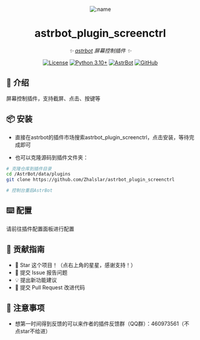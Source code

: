 
<div align="center">

![:name](https://count.getloli.com/@astrbot_plugin_screenctrl?name=astrbot_plugin_screenctrl&theme=minecraft&padding=6&offset=0&align=top&scale=1&pixelated=1&darkmode=auto)

# astrbot_plugin_screenctrl

_✨ [astrbot](https://github.com/AstrBotDevs/AstrBot) 屏幕控制插件 ✨_  

[![License](https://img.shields.io/badge/License-MIT-green.svg)](https://opensource.org/licenses/MIT)
[![Python 3.10+](https://img.shields.io/badge/Python-3.10%2B-blue.svg)](https://www.python.org/)
[![AstrBot](https://img.shields.io/badge/AstrBot-3.4%2B-orange.svg)](https://github.com/Soulter/AstrBot)
[![GitHub](https://img.shields.io/badge/作者-Zhalslar-blue)](https://github.com/Zhalslar)

</div>

## 🤝 介绍

屏幕控制插件，支持截屏、点击、按键等

## 📦 安装

- 直接在astrbot的插件市场搜索astrbot_plugin_screenctrl，点击安装，等待完成即可

- 也可以克隆源码到插件文件夹：

```bash
# 克隆仓库到插件目录
cd /AstrBot/data/plugins
git clone https://github.com/Zhalslar/astrbot_plugin_screenctrl

# 控制台重启AstrBot
```

## ⌨️ 配置

请前往插件配置面板进行配置

## 👥 贡献指南

- 🌟 Star 这个项目！（点右上角的星星，感谢支持！）
- 🐛 提交 Issue 报告问题
- 💡 提出新功能建议
- 🔧 提交 Pull Request 改进代码

## 📌 注意事项

- 想第一时间得到反馈的可以来作者的插件反馈群（QQ群）：460973561（不点star不给进）
